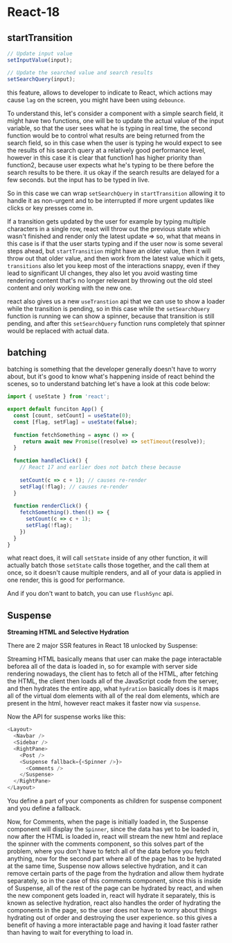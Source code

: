 # React-18

## startTransition

```js
// Update input value
setInputValue(input);

// Update the searched value and search results
setSearchQuery(input);
```

this feature, allows to developer to indicate to React, which actions may cause `lag` on the screen, you might have been using `debounce`.

To understand this, let's consider a component with a simple search field, it might have two functions, one will be to update the actual value of the input variable, so that the user sees what he is typing in real time, the second function would be to control what results are being returned from the search field, so in this case when the user is typing he would expect to see the results of his search query at a relatively good performance level, however in this case it is clear that function1 has higher priority than function2, because user expects what he's typing to be there before the search results to be there. it us okay if the search results are delayed for a few seconds. but the input has to be typed in live.

So in this case we can wrap `setSearchQuery` in `startTransition` allowing it to handle it as non-urgent and to be interrupted if more urgent updates like clicks or key presses come in. 

If a transition gets updated by the user for example by typing multiple characters in a single row, react will throw out the previous state which wasn't finished and render only the latest update => so, what that means in this case is if that the user starts typing and if the user now is some several steps ahead, but `startTransition` might have an older value, then it will throw out that older value, and then work from the latest value which it gets, `transitions` also let you keep most of the interactions snappy, even if they lead to significant UI changes, they also let you avoid wasting time rendering content that's no longer relevant by throwing out the old steel content and only working with the new one.

react also gives us a new `useTranstion` api that we can use to show a loader while the transition is pending, so in this case while the `setSearchQuery` function is running we can show a spinner, because that transition is still pending, and after this `setSearchQuery` function runs completely that spinner would be replaced with actual data.



## batching

batching is something that the developer generally doesn't have to worry about, but it's good to know what's happening inside of react behind the scenes, so to understand batching let's have a look at this code below: 

```js
import { useState } from 'react';

export default funciton App() {
  const [count, setCount] = useState(0);
  const [flag, setFlag] = useState(false);
  
  function fetchSomething = async () => {
     return await new Promise((resolve) => setTimeout(resolve));
  }
  
  function handleClick() {
    // React 17 and earlier does not batch these because
  
    setCount(c => c + 1); // causes re-render
    setFlag(!flag); // causes re-render
  }
  
  function renderClick() {
    fetchSomething().then(() => {
      setCount(c => c + 1);
      setFlag(!flag);
    })
  }
}
```

what react does, it will call `setState` inside of any other function, it will actually batch those `setState` calls those together, and the call them at once, so it doesn't cause multiple renders, and all of your data is applied in one render, this is good for performance.

And if you don't want to batch, you can use `flushSync` api.


## Suspense

**Streaming HTML and Selective Hydration**

There are 2 major SSR features in React 18 unlocked by Suspense:

Streaming HTML basically means that user can make the page interactable beforea all of the data is loaded in, so for example with server side rendering nowadays, the client has to fetch all of the HTML, after fetching the HTML, the client then loads all of the JavaScript code from the server, and then hydrates the entire app, what `hydration` basically does is it maps all of the virtual dom elements with all of the real dom elements, which are present in the html, however react makes it faster now via `suspense`. 

Now the API for suspense works like this:

```js
<Layout>
  <Navbar />
  <Sidebar />
  <RightPane>
    <Post />
    <Suspense fallback={<Spinner />}>
      <Comments />
    </Suspense>
  </RightPane>
</Layout>
```
  
You define a part of your components as children for suspense component and you define a fallback.

Now, for Comments, when the page is initially loaded in, the Suspense component will display the `Spinner`, since the data has yet to be loaded in, now after the HTML is loaded in, react will stream the new html and replace the spinner with the comments component, so this solves part of the problem, where you don't have to fetch all of the data before you fetch anything, now for the second part where all of the page has to be hydrated at the same time, Suspense now allows selective hydration, and it can remove certain parts of the page from the hydration and allow them hydrate separately, so in the case of this comments component, since this is inside of Suspense, all of the rest of the page can be hydrated by react, and when the new component gets loaded in, react will hydrate it separately, this is known as selective hydration, react also handles the order of hydrating the components in the page, so the user does not have to worry about things hydrating out of order and destroying the user experience. so this gives a benefit of having a more interactable page and having it load faster rather than having to wait for everything to load in.
